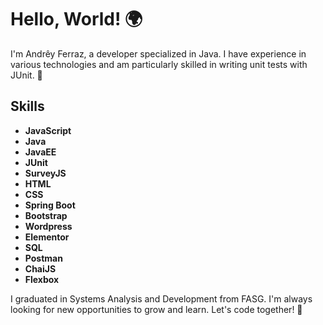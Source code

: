 # Hello, World! 🌍

I'm Andrêy Ferraz, a developer specialized in Java. I have experience in various technologies and am particularly skilled in writing unit tests with JUnit. 🚀

## Skills

- **JavaScript**
- **Java**
- **JavaEE**
- **JUnit**
- **SurveyJS**
- **HTML**
- **CSS**
- **Spring Boot**
- **Bootstrap**
- **Wordpress**
- **Elementor**
- **SQL**
- **Postman**
- **ChaiJS**
- **Flexbox**

I graduated in Systems Analysis and Development from FASG. I'm always looking for new opportunities to grow and learn. Let's code together! 💪
